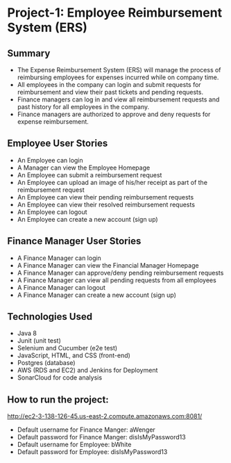 # Project-1: Employee Reimbursement System (ERS)

## Summary

* The Expense Reimbursement System (ERS) will manage the process of reimbursing employees for expenses incurred while on company time.
* All employees in the company can login and submit requests for reimbursement and view their past tickets and pending requests.
* Finance managers can log in and view all reimbursement requests and past history for all employees in the company.
* Finance managers are authorized to approve and deny requests for expense reimbursement.

## Employee User Stories
* An Employee can login
* A Manager can view the Employee Homepage
* An Employee can submit a reimbursement request
* An Employee can upload an image of his/her receipt as part of the reimbursement request
* An Employee can view their pending reimbursement requests
* An Employee can view their resolved reimbursement requests
* An Employee can logout
* An Employee can create a new account (sign up)

## Finance Manager User Stories
* A Finance Manager can login
* A Finance Manager can view the Financial Manager Homepage
* A Finance Manager can approve/deny pending reimbursement requests
* A Finance Manager can view all pending requests from all employees
* A Finance Manager can logout
* A Finance Manager can create a new account (sign up)

## Technologies Used
* Java 8
* Junit (unit test)
* Selenium and Cucumber (e2e test)
* JavaScript, HTML, and CSS (front-end)
* Postgres (database)
* AWS (RDS and EC2) and Jenkins for Deployment
* SonarCloud for code analysis

## How to run the project:
http://ec2-3-138-126-45.us-east-2.compute.amazonaws.com:8081/
* Default username for Finance Manger: aWenger
* Default password for Finance Manger: disIsMyPassword13
* Default username for Employee: bWhite
* Default password for Employee: disIsMyPassword13
